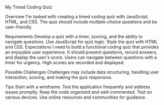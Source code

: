 My Timed Coding Quiz:

Overview
I'm tasked with creating a timed coding quiz with JavaScript, HTML, and CSS. The quiz should include multiple-choice questions and be user-friendly.

Requirements
Develop a quiz with a timer, scoring, and the ability to navigate questions.
Use JavaScript for quiz logic.
Style the quiz with HTML and CSS.
Expectations
I need to build a functional coding quiz that provides an enjoyable user experience. It should present questions, record answers, and display the user's score. Users can navigate between questions with a timer for urgency. High scores are recorded and displayed.

Possible Challenges
Challenges may include data structuring, handling user interaction, scoring, and making the quiz responsive.

Tips
Start with a wireframe.
Test the application frequently and address issues promptly.
Keep the code organized and well-commented.
Test on various devices.
Use online resources and communities for guidance.